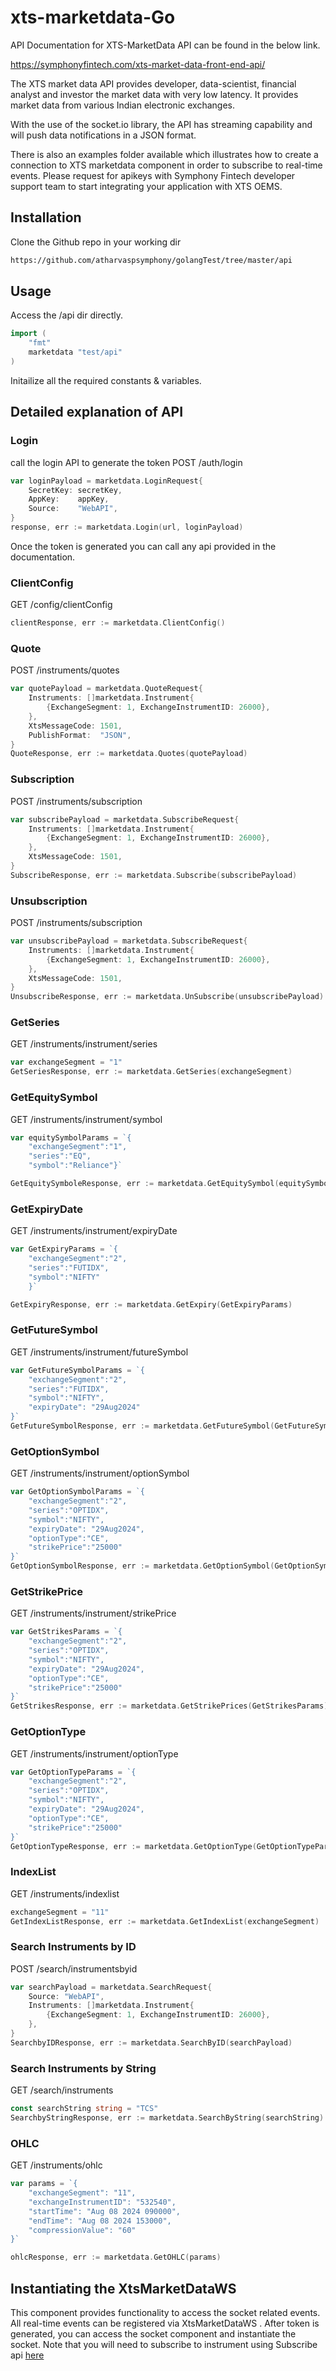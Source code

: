 # xts-marketdata-Go

API Documentation for XTS-MarketData API can be found in the below link.

https://symphonyfintech.com/xts-market-data-front-end-api/

The XTS market data API provides developer, data-scientist, financial analyst and investor the market data with very low latency. It provides market data from various Indian electronic exchanges.

With the use of the socket.io library, the API has streaming capability and will push data notifications in a JSON format.

There is also an examples folder available which illustrates how to create a connection to XTS marketdata component in order to subscribe to real-time events. Please request for apikeys with Symphony Fintech developer support team to start integrating your application with XTS OEMS.

## Installation
Clone the Github repo in your working dir
```bash
https://github.com/atharvaspsymphony/golangTest/tree/master/api
```

## Usage
Access the /api dir directly.

```go
import (
	"fmt"
	marketdata "test/api"
)
```
Initailize all the required constants & variables. 

## Detailed explanation of API

### Login
call the login API to generate the token
POST /auth/login
```go
var loginPayload = marketdata.LoginRequest{
	SecretKey: secretKey,
	AppKey:    appKey,
	Source:    "WebAPI",
}
response, err := marketdata.Login(url, loginPayload)
```
Once the token is generated you can call any api provided in the documentation.

### ClientConfig
GET /config/clientConfig
```go
clientResponse, err := marketdata.ClientConfig()
```

### Quote
POST /instruments/quotes
```go
var quotePayload = marketdata.QuoteRequest{
    Instruments: []marketdata.Instrument{
        {ExchangeSegment: 1, ExchangeInstrumentID: 26000},
    },
    XtsMessageCode: 1501,
    PublishFormat:  "JSON",
}
QuoteResponse, err := marketdata.Quotes(quotePayload)
```

### Subscription
POST /instruments/subscription
```go
var subscribePayload = marketdata.SubscribeRequest{
    Instruments: []marketdata.Instrument{
        {ExchangeSegment: 1, ExchangeInstrumentID: 26000},
    },
    XtsMessageCode: 1501,
}
SubscribeResponse, err := marketdata.Subscribe(subscribePayload)
```

### Unsubscription
POST /instruments/subscription
```go
var unsubscribePayload = marketdata.SubscribeRequest{
    Instruments: []marketdata.Instrument{
        {ExchangeSegment: 1, ExchangeInstrumentID: 26000},
    },
    XtsMessageCode: 1501,
}
UnsubscribeResponse, err := marketdata.UnSubscribe(unsubscribePayload)
```

### GetSeries
GET /instruments/instrument/series
```go
var exchangeSegment = "1"
GetSeriesResponse, err := marketdata.GetSeries(exchangeSegment)
```

### GetEquitySymbol
GET /instruments/instrument/symbol
```go
var equitySymbolParams = `{
    "exchangeSegment":"1",
    "series":"EQ",
    "symbol":"Reliance"}`

GetEquitySymboleResponse, err := marketdata.GetEquitySymbol(equitySymbolParams)
```

### GetExpiryDate
GET /instruments/instrument/expiryDate
```go
var GetExpiryParams = `{
    "exchangeSegment":"2",
    "series":"FUTIDX",
    "symbol":"NIFTY"
    }`

GetExpiryResponse, err := marketdata.GetExpiry(GetExpiryParams)
```

### GetFutureSymbol
GET /instruments/instrument/futureSymbol
```go
var GetFutureSymbolParams = `{
    "exchangeSegment":"2",
    "series":"FUTIDX",
    "symbol":"NIFTY",
    "expiryDate": "29Aug2024"
}`
GetFutureSymbolResponse, err := marketdata.GetFutureSymbol(GetFutureSymbolParams)
```

### GetOptionSymbol
GET /instruments/instrument/optionSymbol
```go
var GetOptionSymbolParams = `{
    "exchangeSegment":"2",
    "series":"OPTIDX",
    "symbol":"NIFTY",
    "expiryDate": "29Aug2024",
    "optionType":"CE",
    "strikePrice":"25000"
}`
GetOptionSymbolResponse, err := marketdata.GetOptionSymbol(GetOptionSymbolParams)
```

### GetStrikePrice
GET /instruments/instrument/strikePrice
```go
var GetStrikesParams = `{
    "exchangeSegment":"2",
    "series":"OPTIDX",
    "symbol":"NIFTY",
    "expiryDate": "29Aug2024",
    "optionType":"CE",
    "strikePrice":"25000"
}`
GetStrikesResponse, err := marketdata.GetStrikePrices(GetStrikesParams)
```

### GetOptionType
GET /instruments/instrument/optionType
```go
var GetOptionTypeParams = `{
    "exchangeSegment":"2",
    "series":"OPTIDX",
    "symbol":"NIFTY",
    "expiryDate": "29Aug2024",
    "optionType":"CE",
    "strikePrice":"25000"
}`
GetOptionTypeResponse, err := marketdata.GetOptionType(GetOptionTypeParams)
```

### IndexList
GET /instruments/indexlist
```go
exchangeSegment = "11"
GetIndexListResponse, err := marketdata.GetIndexList(exchangeSegment)
```

### Search Instruments by ID
POST /search/instrumentsbyid
```go
var searchPayload = marketdata.SearchRequest{
    Source: "WebAPI",
    Instruments: []marketdata.Instrument{
        {ExchangeSegment: 1, ExchangeInstrumentID: 26000},
    },
}
SearchbyIDResponse, err := marketdata.SearchByID(searchPayload)
```

### Search Instruments by String
GET /search/instruments
```go
const searchString string = "TCS"
SearchbyStringResponse, err := marketdata.SearchByString(searchString)
```

### OHLC
GET /instruments/ohlc
```go
var params = `{
    "exchangeSegment": "11",
    "exchangeInstrumentID": "532540",
    "startTime": "Aug 08 2024 090000",
    "endTime": "Aug 08 2024 153000",
    "compressionValue": "60"
}`

ohlcResponse, err := marketdata.GetOHLC(params)
```

## Instantiating the XtsMarketDataWS
This component provides functionality to access the socket related events. All real-time events can be registered via XtsMarketDataWS . After token is generated, you can access the socket component and instantiate the socket. Note that you will need to subscribe to instrument using Subscribe api [here](#place-2)
